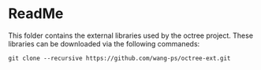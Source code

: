 # ReadMe

This folder contains the external libraries used by the octree project.
These libraries can be downloaded via the following commaneds:

```
git clone --recursive https://github.com/wang-ps/octree-ext.git
```